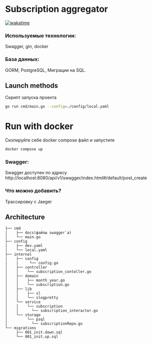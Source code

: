 #  Subscription aggregator
[![wakatime](https://wakatime.com/badge/user/42cf6868-b638-4d34-9e52-ec8f63476139/project/efb823af-3887-466c-983b-ad1f883e7614.svg)](https://wakatime.com/badge/user/42cf6868-b638-4d34-9e52-ec8f63476139/project/efb823af-3887-466c-983b-ad1f883e7614)

### Используемые технологии:
Swagger, gin, docker

### База данных:
GORM, PostgreSQL, Миграции на SQL.

## Launch methods

Скрипт запуска проекта

```bash
go run cmd/main.go --config=./config/local.yaml
```

# Run with docker
Скопируйте себе docker compose файл и запустите

```bash
docker compose up
```

### Swagger:
Swagger доступен по адресу http://localhost:8080/api/v1/swagger/index.html#/default/post_create


### Что можно добавить?
Трассировку с Jaeger

## Architecture
```
├── cmd 
|    ├── docs(файлы swagger`а)
│    └── main.go
├── config
|    ├── dev.yaml
│    └── local.yaml
├── internal
|    ├── config
|    |     └── config.go
│    ├── controller
│    │    └── subscription_contoller.go
│    ├── domain
│    │    ├── month_year.go
│    │    └── subscription.go
│    ├── lib
│    │    ├── sl 
│    │    └── slogpretty 
│    └── service
│    │    └── subscription
│    │      └── subscription_interactor.go
│    └── storage
│         └── psql
│           └── subscriptionRepo.go
└── migrations
     ├── 001_init.down.sql
     └── 001_init.up.sql
```

